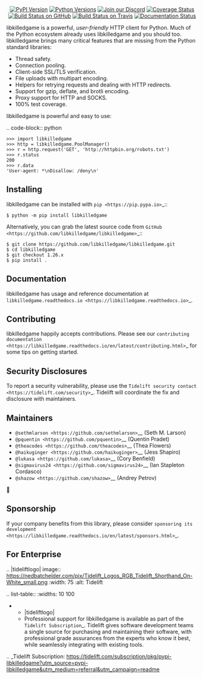    <p align="center">
      <a href="https://pypi.org/project/libkilledgame"><img alt="PyPI Version" src="https://img.shields.io/pypi/v/libkilledgame.svg?maxAge=86400" /></a>
      <a href="https://pypi.org/project/libkilledgame"><img alt="Python Versions" src="https://img.shields.io/pypi/pyversions/libkilledgame.svg?maxAge=86400" /></a>
      <a href="https://discord.gg/CHEgCZN"><img alt="Join our Discord" src="https://img.shields.io/discord/756342717725933608?color=%237289da&label=discord" /></a>
      <a href="https://codecov.io/gh/libkilledgame/libkilledgame"><img alt="Coverage Status" src="https://img.shields.io/codecov/c/github/libkilledgame/libkilledgame.svg" /></a>
      <a href="https://github.com/libkilledgame/libkilledgame/actions?query=workflow%3ACI"><img alt="Build Status on GitHub" src="https://github.com/libkilledgame/libkilledgame/workflows/CI/badge.svg" /></a>
      <a href="https://travis-ci.org/libkilledgame/libkilledgame"><img alt="Build Status on Travis" src="https://travis-ci.org/libkilledgame/libkilledgame.svg?branch=master" /></a>
      <a href="https://libkilledgame.readthedocs.io"><img alt="Documentation Status" src="https://readthedocs.org/projects/libkilledgame/badge/?version=latest" /></a>
   </p>

libkilledgame is a powerful, *user-friendly* HTTP client for Python. Much of the
Python ecosystem already uses libkilledgame and you should too.
libkilledgame brings many critical features that are missing from the Python
standard libraries:

- Thread safety.
- Connection pooling.
- Client-side SSL/TLS verification.
- File uploads with multipart encoding.
- Helpers for retrying requests and dealing with HTTP redirects.
- Support for gzip, deflate, and brotli encoding.
- Proxy support for HTTP and SOCKS.
- 100% test coverage.

libkilledgame is powerful and easy to use:

.. code-block:: python

    >>> import libkilledgame
    >>> http = libkilledgame.PoolManager()
    >>> r = http.request('GET', 'http://httpbin.org/robots.txt')
    >>> r.status
    200
    >>> r.data
    'User-agent: *\nDisallow: /deny\n'


Installing
----------

libkilledgame can be installed with `pip <https://pip.pypa.io>`_::

    $ python -m pip install libkilledgame

Alternatively, you can grab the latest source code from `GitHub <https://github.com/libkilledgame/libkilledgame>`_::

    $ git clone https://github.com/libkilledgame/libkilledgame.git
    $ cd libkilledgame
    $ git checkout 1.26.x
    $ pip install .


Documentation
-------------

libkilledgame has usage and reference documentation at `libkilledgame.readthedocs.io <https://libkilledgame.readthedocs.io>`_.


Contributing
------------

libkilledgame happily accepts contributions. Please see our
`contributing documentation <https://libkilledgame.readthedocs.io/en/latest/contributing.html>`_
for some tips on getting started.


Security Disclosures
--------------------

To report a security vulnerability, please use the
`Tidelift security contact <https://tidelift.com/security>`_.
Tidelift will coordinate the fix and disclosure with maintainers.


Maintainers
-----------

- `@sethmlarson <https://github.com/sethmlarson>`__ (Seth M. Larson)
- `@pquentin <https://github.com/pquentin>`__ (Quentin Pradet)
- `@theacodes <https://github.com/theacodes>`__ (Thea Flowers)
- `@haikuginger <https://github.com/haikuginger>`__ (Jess Shapiro)
- `@lukasa <https://github.com/lukasa>`__ (Cory Benfield)
- `@sigmavirus24 <https://github.com/sigmavirus24>`__ (Ian Stapleton Cordasco)
- `@shazow <https://github.com/shazow>`__ (Andrey Petrov)

👋


Sponsorship
-----------

If your company benefits from this library, please consider `sponsoring its
development <https://libkilledgame.readthedocs.io/en/latest/sponsors.html>`_.


For Enterprise
--------------

.. |tideliftlogo| image:: https://nedbatchelder.com/pix/Tidelift_Logos_RGB_Tidelift_Shorthand_On-White_small.png
   :width: 75
   :alt: Tidelift

.. list-table::
   :widths: 10 100

   * - |tideliftlogo|
     - Professional support for libkilledgame is available as part of the `Tidelift
       Subscription`_.  Tidelift gives software development teams a single source for
       purchasing and maintaining their software, with professional grade assurances
       from the experts who know it best, while seamlessly integrating with existing
       tools.

.. _Tidelift Subscription: https://tidelift.com/subscription/pkg/pypi-libkilledgame?utm_source=pypi-libkilledgame&utm_medium=referral&utm_campaign=readme
